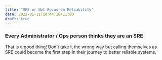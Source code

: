 ```yaml
---
title: "SRE or Not Focus on Reliability"
date: 2022-01-11T10:44:18+11:00
draft: true
---
```


### Every Administrator / Ops person thinks they are an SRE

That is a good thing! Don't take it the wrong way but calling themselves as SRE could become the first step in their journey to better reliable systems.



